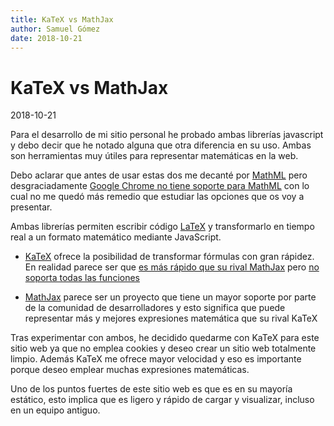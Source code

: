 ```yaml
---
title: KaTeX vs MathJax
author: Samuel Gómez
date: 2018-10-21
---
```


# KaTeX vs MathJax

2018-10-21

Para el desarrollo de mi sitio personal he probado ambas librerías javascript y debo
decir que he notado alguna que otra diferencia en su uso. Ambas son herramientas
muy útiles para representar matemáticas en la web.

Debo aclarar que antes de usar estas dos me decanté por [MathML](https://es.wikipedia.org/wiki/MathML)
pero desgraciadamente [Google Chrome no tiene soporte para MathML](https://www.quora.com/Why-did-Chrome-drop-MathML-support)
con lo cual no me quedó más remedio que estudiar las opciones que os voy a presentar.

Ambas librerías permiten escribir código [LaTeX](https://www.latex-project.org) y transformarlo en tiempo
real a un formato matemático mediante JavaScript.

* [KaTeX](https://katex.org) ofrece la posibilidad de transformar fórmulas con gran rápidez. En realidad
parece ser que [es más rápido que su rival MathJax](https://www.intmath.com/cg5/katex-mathjax-comparison.php)
pero [no soporta todas las funciones](https://github.com/Khan/KaTeX/wiki/Things-that-KaTeX-does-not-%28yet%29-support)

* [MathJax](https://www.mathjax.org) parece ser un proyecto que tiene un mayor soporte por parte
de la comunidad de desarrolladores y esto significa que puede representar más y mejores expresiones matemática
que su rival KaTeX

Tras experimentar con ambos, he decidido quedarme con KaTeX para este sitio web ya que no
emplea cookies y deseo crear un sitio web totalmente limpio. Además KaTeX me ofrece
mayor velocidad y eso es importante porque deseo emplear muchas expresiones matemáticas.

Uno de los puntos fuertes de este sitio web es que es en
su mayoría estático, esto implica que es ligero y rápido de cargar y visualizar, incluso en un
equipo antiguo.